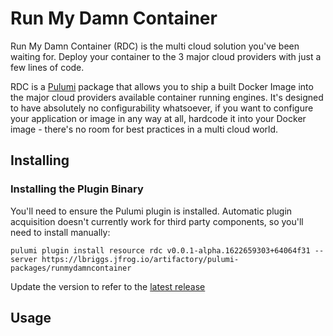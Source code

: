 # Run My Damn Container

Run My Damn Container (RDC) is the multi cloud solution you've been waiting for. Deploy your container to the 3 major cloud providers with just a few lines of code.

RDC is a [Pulumi](https://pulumi.com) package that allows you to ship a built Docker Image into the major cloud providers available container running engines. It's designed to have absolutely no configurability whatsoever, if you want to configure your application or image in any way at all, hardcode it into your Docker image - there's no room for best practices in a multi cloud world.

## Installing

### Installing the Plugin Binary

You'll need to ensure the Pulumi plugin is installed. Automatic plugin acquisition doesn't currently work for third party components, so you'll need to install manually:

```
pulumi plugin install resource rdc v0.0.1-alpha.1622659303+64064f31 --server https://lbriggs.jfrog.io/artifactory/pulumi-packages/runmydamncontainer
```

Update the version to refer to the [latest release]()

## Usage


